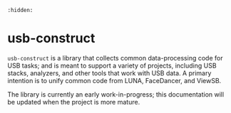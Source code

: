 ```{toctree}
:hidden:

```
# usb-construct

`usb-construct` is a library that collects common data-processing code for USB tasks;
and is meant to support a variety of projects, including USB stacks, analyzers, and
other tools that work with USB data. A primary intention is to unify common code from
LUNA, FaceDancer, and ViewSB.

The library is currently an early work-in-progress; this documentation will be updated
when the project is more mature.
